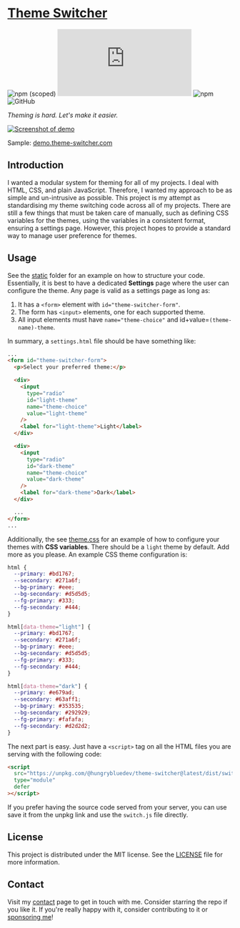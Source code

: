 # [Theme Switcher](https://theme-switcher.com/)

![npm (scoped)](https://img.shields.io/npm/v/@hungrybluedev/theme-switcher)
![GitHub file size in bytes](https://img.shields.io/github/size/hungrybluedev/theme-switcher/dist/switch.js)
![npm](https://img.shields.io/npm/dw/@hungrybluedev/theme-switcher)
![GitHub](https://img.shields.io/github/license/hungrybluedev/theme-switcher)

_Theming is hard. Let's make it easier._

[![Screenshot of demo](https://demo.theme-switcher.com/images/theme-switcher.png)](https://demo.theme-switcher.com/)

Sample: [demo.theme-switcher.com](https://demo.theme-switcher.com/)

## Introduction

I wanted a modular system for theming for all of my projects. I deal with HTML, CSS, and plain JavaScript. Therefore, I wanted my approach to be as simple and un-intrusive as possible. This project is my attempt as standardising my theme switching code across all of my projects. There are still a few things that must be taken care of manually, such as defining CSS variables for the themes, using the variables in a consistent format, ensuring a settings page. However, this project hopes to provide a standard way to manage user preference for themes.

## Usage

See the [static](static/) folder for an example on how to structure your code. Essentially, it is best to have a dedicated **Settings** page where the user can configure the theme. Any page is valid as a settings page as long as:

1. It has a `<form>` element with `id="theme-switcher-form"`.
2. The form has `<input>` elements, one for each supported theme.
3. All input elements must have `name="theme-choice"` and id+value=`(theme-name)-theme`.

In summary, a `settings.html` file should be have something like:

```html
...
<form id="theme-switcher-form">
  <p>Select your preferred theme:</p>

  <div>
    <input
      type="radio"
      id="light-theme"
      name="theme-choice"
      value="light-theme"
    />
    <label for="light-theme">Light</label>
  </div>

  <div>
    <input
      type="radio"
      id="dark-theme"
      name="theme-choice"
      value="dark-theme"
    />
    <label for="dark-theme">Dark</label>
  </div>

  ...
</form>
...
```

Additionally, the see [theme.css](static/theme.css) for an example of how to configure your themes with **CSS variables**. There should be a `light` theme by default. Add more as you please. An example CSS theme configuration is:

```css
html {
  --primary: #bd1767;
  --secondary: #271a6f;
  --bg-primary: #eee;
  --bg-secondary: #d5d5d5;
  --fg-primary: #333;
  --fg-secondary: #444;
}

html[data-theme="light"] {
  --primary: #bd1767;
  --secondary: #271a6f;
  --bg-primary: #eee;
  --bg-secondary: #d5d5d5;
  --fg-primary: #333;
  --fg-secondary: #444;
}

html[data-theme="dark"] {
  --primary: #e679ad;
  --secondary: #63aff1;
  --bg-primary: #353535;
  --bg-secondary: #292929;
  --fg-primary: #fafafa;
  --fg-secondary: #d2d2d2;
}
```

The next part is easy. Just have a `<script>` tag on all the HTML files you are serving with the following code:

```html
<script
  src="https://unpkg.com/@hungrybluedev/theme-switcher@latest/dist/switch.js"
  type="module"
  defer
></script>
```

If you prefer having the source code served from your server, you can use save it from the unpkg link and use the `switch.js` file directly.

## License

This project is distributed under the MIT license. See the [LICENSE](LICENSE) file for more information.

## Contact

Visit my [contact](https://hungrybluedev.in/contact/) page to get in touch with me. Consider starring the repo if you like it. If you're really happy with it, consider contributing to it or [sponsoring me](https://github.com/sponsors/hungrybluedev)!

